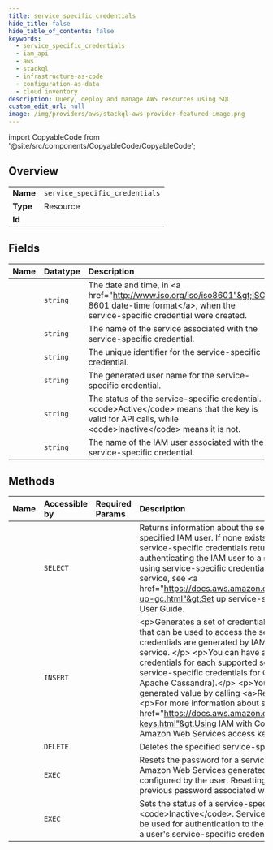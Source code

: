 ```yaml
---
title: service_specific_credentials
hide_title: false
hide_table_of_contents: false
keywords:
  - service_specific_credentials
  - iam_api
  - aws    
  - stackql
  - infrastructure-as-code
  - configuration-as-data
  - cloud inventory
description: Query, deploy and manage AWS resources using SQL
custom_edit_url: null
image: /img/providers/aws/stackql-aws-provider-featured-image.png
---
```


import CopyableCode from '@site/src/components/CopyableCode/CopyableCode';




## Overview
<table><tbody>
<tr><td><b>Name</b></td><td><code>service_specific_credentials</code></td></tr>
<tr><td><b>Type</b></td><td>Resource</td></tr>
<tr><td><b>Id</b></td><td><CopyableCode code="aws.iam_api.service_specific_credentials" /></td></tr>
</tbody></table>

## Fields
| Name | Datatype | Description |
|:-----|:---------|:------------|
| <CopyableCode code="CreateDate" /> | `string` | The date and time, in &lt;a href="http://www.iso.org/iso/iso8601"&gt;ISO 8601 date-time format&lt;/a&gt;, when the service-specific credential were created. |
| <CopyableCode code="ServiceName" /> | `string` | The name of the service associated with the service-specific credential. |
| <CopyableCode code="ServiceSpecificCredentialId" /> | `string` | The unique identifier for the service-specific credential. |
| <CopyableCode code="ServiceUserName" /> | `string` | The generated user name for the service-specific credential. |
| <CopyableCode code="Status" /> | `string` | The status of the service-specific credential. &lt;code&gt;Active&lt;/code&gt; means that the key is valid for API calls, while &lt;code&gt;Inactive&lt;/code&gt; means it is not. |
| <CopyableCode code="UserName" /> | `string` | The name of the IAM user associated with the service-specific credential. |
## Methods
| Name | Accessible by | Required Params | Description |
|:-----|:--------------|:----------------|:------------|
| <CopyableCode code="service_specific_credentials_List" /> | `SELECT` | <CopyableCode code="region" /> | Returns information about the service-specific credentials associated with the specified IAM user. If none exists, the operation returns an empty list. The service-specific credentials returned by this operation are used only for authenticating the IAM user to a specific service. For more information about using service-specific credentials to authenticate to an Amazon Web Services service, see &lt;a href="https://docs.aws.amazon.com/codecommit/latest/userguide/setting-up-gc.html"&gt;Set up service-specific credentials&lt;/a&gt; in the CodeCommit User Guide. |
| <CopyableCode code="service_specific_credentials_Create" /> | `INSERT` | <CopyableCode code="ServiceName, UserName, region" /> | &lt;p&gt;Generates a set of credentials consisting of a user name and password that can be used to access the service specified in the request. These credentials are generated by IAM, and can be used only for the specified service. &lt;/p&gt; &lt;p&gt;You can have a maximum of two sets of service-specific credentials for each supported service per user.&lt;/p&gt; &lt;p&gt;You can create service-specific credentials for CodeCommit and Amazon Keyspaces (for Apache Cassandra).&lt;/p&gt; &lt;p&gt;You can reset the password to a new service-generated value by calling &lt;a&gt;ResetServiceSpecificCredential&lt;/a&gt;.&lt;/p&gt; &lt;p&gt;For more information about service-specific credentials, see &lt;a href="https://docs.aws.amazon.com/IAM/latest/UserGuide/id_credentials_ssh-keys.html"&gt;Using IAM with CodeCommit: Git credentials, SSH keys, and Amazon Web Services access keys&lt;/a&gt; in the &lt;i&gt;IAM User Guide&lt;/i&gt;.&lt;/p&gt; |
| <CopyableCode code="service_specific_credentials_Delete" /> | `DELETE` | <CopyableCode code="ServiceSpecificCredentialId, region" /> | Deletes the specified service-specific credential. |
| <CopyableCode code="service_specific_credentials_Reset" /> | `EXEC` | <CopyableCode code="ServiceSpecificCredentialId, region" /> | Resets the password for a service-specific credential. The new password is Amazon Web Services generated and cryptographically strong. It cannot be configured by the user. Resetting the password immediately invalidates the previous password associated with this user. |
| <CopyableCode code="service_specific_credentials_Update" /> | `EXEC` | <CopyableCode code="ServiceSpecificCredentialId, Status, region" /> | Sets the status of a service-specific credential to &lt;code&gt;Active&lt;/code&gt; or &lt;code&gt;Inactive&lt;/code&gt;. Service-specific credentials that are inactive cannot be used for authentication to the service. This operation can be used to disable a user's service-specific credential as part of a credential rotation work flow. |
